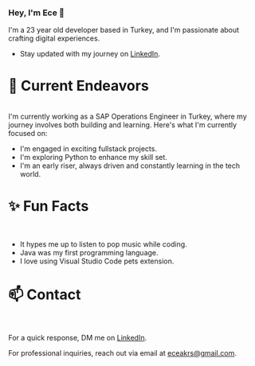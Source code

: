 ### Hey, I'm Ece 👋
I'm a 23 year old developer based in Turkey, and I'm passionate about crafting digital experiences.

* Stay updated with my journey on [LinkedIn](www.linkedin.com/in/ece-akarsu-ba1318159).

# 🔭 Current Endeavors
<br>
I'm currently working as a SAP Operations Engineer in Turkey, where my journey involves both building and learning. Here's what I'm currently focused on:

* I'm engaged in exciting fullstack projects.
* I'm exploring Python to enhance my skill set.
* I'm an early riser, always driven and constantly learning in the tech world.

# ✨ Fun Facts
<br>

* It hypes me up to listen to pop music while coding.
* Java was my first programming language.
* I love using Visual Studio Code pets extension.

# 📫 Contact
<br>

For a quick response, DM me on [LinkedIn](www.linkedin.com/in/ece-akarsu-ba1318159).

For professional inquiries, reach out via email at eceakrs@gmail.com.


